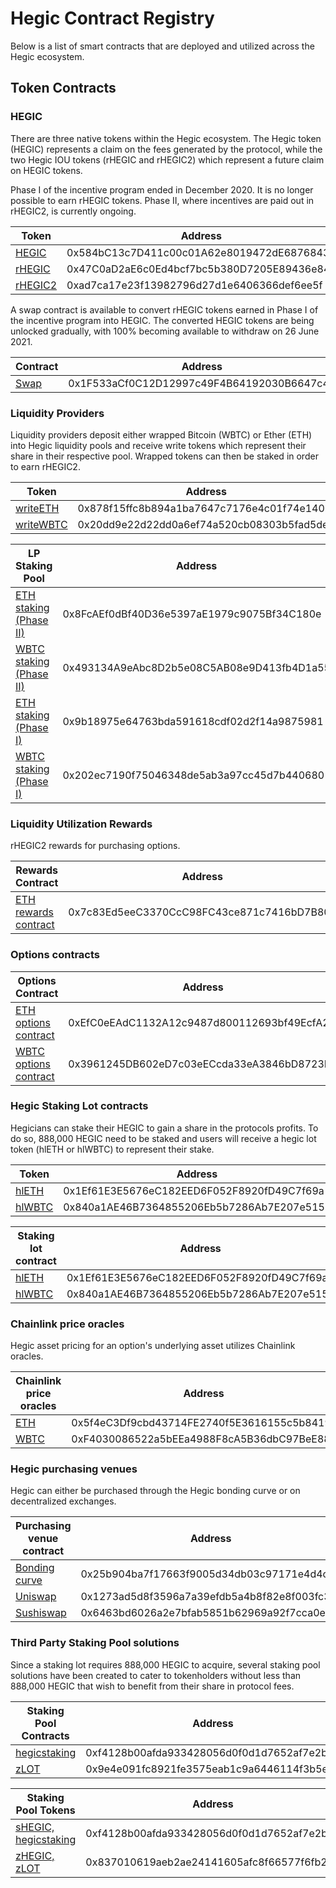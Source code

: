 # Hegic Contract Registry

Below is a list of smart contracts that are deployed and utilized across the Hegic ecosystem.

## Token Contracts

### HEGIC

There are three native tokens within the Hegic ecosystem. The Hegic token (HEGIC) represents a claim on the fees generated by the protocol, while the two Hegic IOU tokens (rHEGIC and rHEGIC2) which represent a future claim on HEGIC tokens.

Phase I of the incentive program ended in December 2020. It is no longer possible to earn rHEGIC tokens. Phase II, where incentives are paid out in rHEGIC2, is currently ongoing.

| Token                                                                             | Address                                    |
| --------------------------------------------------------------------------------- | ------------------------------------------ |
| [HEGIC](https://etherscan.io/token/0x584bC13c7D411c00c01A62e8019472dE68768430)    | 0x584bC13c7D411c00c01A62e8019472dE68768430 |
| [rHEGIC](https://etherscan.io/token/0x47C0aD2aE6c0Ed4bcf7bc5b380D7205E89436e84)   | 0x47C0aD2aE6c0Ed4bcf7bc5b380D7205E89436e84 |
| [rHEGIC2](https://etherscan.io/token/0xad7ca17e23f13982796d27d1e6406366def6ee5f)   | 0xad7ca17e23f13982796d27d1e6406366def6ee5f |

A swap contract is available to convert rHEGIC tokens earned in Phase I of the incentive program into HEGIC. The converted HEGIC tokens are being unlocked gradually, with 100% becoming available to withdraw on 26 June 2021.

| Contract                                                                        | Address                                    | Github |
| ------------------------------------------------------------------------------- | ------------------------------------------ | ------------------------------------------------------------------------------------------------------------ |
| [Swap](https://etherscan.io/address/0x1f533acf0c12d12997c49f4b64192030b6647c46) | 0x1F533aCf0C12D12997c49F4B64192030B6647c46 | [GradualTokenSwap.sol](https://github.com/hegic/GradualTokenSwap/blob/master/contracts/GradualTokenSwap.sol) |

### Liquidity Providers

Liquidity providers deposit either wrapped Bitcoin (WBTC) or Ether (ETH) into Hegic liquidity pools and receive write tokens which represent their share in their respective pool. Wrapped tokens can then be staked in order to earn rHEGIC2.


| Token                                                                              | Address                                    |
| ---------------------------------------------------------------------------------- | ------------------------------------------ |
| [writeETH](https://etherscan.io/token/0x878f15ffc8b894a1ba7647c7176e4c01f74e140b)  | 0x878f15ffc8b894a1ba7647c7176e4c01f74e140b |
| [writeWBTC](https://etherscan.io/token/0x20dd9e22d22dd0a6ef74a520cb08303b5fad5de7) | 0x20dd9e22d22dd0a6ef74a520cb08303b5fad5de7 |

| LP Staking Pool                                                                         | Address                                    | Github                                                                                                       |
| --------------------------------------------------------------------------------------- | ------------------------------------------ | ------------------------------------------------------------------------------------------------------------ |
| [ETH staking (Phase II)](https://etherscan.io/address/0x8fcaef0dbf40d36e5397ae1979c9075bf34c180e)  | 0x8FcAEf0dBf40D36e5397aE1979c9075Bf34C180e | |
| [WBTC staking (Phase II)](https://etherscan.io/address/0x493134a9eabc8d2b5e08c5ab08e9d413fb4d1a55) | 0x493134A9eAbc8D2b5e08C5AB08e9D413fb4D1a55 | |
| [ETH staking (Phase I)](https://etherscan.io/address/0x9b18975e64763bda591618cdf02d2f14a9875981)  | 0x9b18975e64763bda591618cdf02d2f14a9875981 | [HegicETHOptions.sol](https://github.com/hegic/contracts-v888/blob/master/contracts/Pool/HegicETHPool.sol)   |
| [WBTC staking (Phase I)](https://etherscan.io/address/0x202ec7190f75046348de5ab3a97cc45d7b440680) | 0x202ec7190f75046348de5ab3a97cc45d7b440680 | [HegicWBTCOptions.sol](https://github.com/hegic/contracts-v888/blob/master/contracts/Pool/HegicWBTCPool.sol) |

### Liquidity Utilization Rewards

rHEGIC2 rewards for purchasing options.

| Rewards Contract                                                                               | Address                                    |
| -----------------------------------------------------------------------------------------------| ------------------------------------------ |
| [ETH rewards contract](https://etherscan.io/token/0x7c83Ed5eeC3370CcC98FC43ce871c7416bD7B803)  | 0x7c83Ed5eeC3370CcC98FC43ce871c7416bD7B803 |

### Options contracts

| Options Contract                                                                                 | Address                                    | Github                                                                                                               |
| ------------------------------------------------------------------------------------------------ | ------------------------------------------ | -------------------------------------------------------------------------------------------------------------------- |
| [ETH options contract](https://etherscan.io/address/0xefc0eeadc1132a12c9487d800112693bf49ecfa2)  | 0xEfC0eEAdC1132A12c9487d800112693bf49EcfA2 | [HegicETHOptions.sol](https://github.com/hegic/contracts-v888/blob/master/contracts/Options/HegicETHOptions.sol)     |
| [WBTC options contract](https://etherscan.io/address/0x3961245db602ed7c03eeccda33ea3846bd8723bd) | 0x3961245DB602eD7c03eECcda33eA3846bD8723BD | [HegicWBTCOptions.sol](https://github.com/hegic/contracts-v888/blob/master/contracts/Options/HegicWBTCOptions.sol)   |

### Hegic Staking Lot contracts

Hegicians can stake their HEGIC to gain a share in the protocols profits. To do so, 888,000 HEGIC need to be staked and users will receive a hegic lot token (hlETH or hlWBTC) to represent their stake.

| Token                                                                           | Address                                    |
| ------------------------------------------------------------------------------- | ------------------------------------------ |
| [hlETH](https://etherscan.io/token/0x1ef61e3e5676ec182eed6f052f8920fd49c7f69a)  | 0x1Ef61E3E5676eC182EED6F052F8920fD49C7f69a |
| [hlWBTC](https://etherscan.io/token/0x840a1ae46b7364855206eb5b7286ab7e207e515b) | 0x840a1AE46B7364855206Eb5b7286Ab7E207e515b |

| Staking lot contract                                                              | Address                                    | Github                                                                                                             |
| --------------------------------------------------------------------------------- | ------------------------------------------ | ------------------------------------------------------------------------------------------------------------------ |
| [hlETH](https://etherscan.io/address/0x840a1ae46b7364855206eb5b7286ab7e207e515b)  | 0x1Ef61E3E5676eC182EED6F052F8920fD49C7f69a | [HegicStakingETH.sol](https://github.com/hegic/contracts-v888/blob/master/contracts/Staking/HegicStakingETH.sol)   |
| [hlWBTC](https://etherscan.io/address/0x1ef61e3e5676ec182eed6f052f8920fd49c7f69a) | 0x840a1AE46B7364855206Eb5b7286Ab7E207e515b | [HegicStakingWBTC.sol](https://github.com/hegic/contracts-v888/blob/master/contracts/Staking/HegicStakingWBTC.sol) |

### Chainlink price oracles

Hegic asset pricing for an option's underlying asset utilizes Chainlink oracles.

| Chainlink price oracles                                                          | Address                                    |
| -------------------------------------------------------------------------------- | ------------------------------------------ |
| [ETH](https://etherscan.io/address/0x5f4eC3Df9cbd43714FE2740f5E3616155c5b8419)   | 0x5f4eC3Df9cbd43714FE2740f5E3616155c5b8419 |
| [WBTC](https://etherscan.io/address/0xf4030086522a5beea4988f8ca5b36dbc97bee88c)  | 0xF4030086522a5bEEa4988F8cA5B36dbC97BeE88c |

### Hegic purchasing venues

Hegic can either be purchased through the Hegic bonding curve or on decentralized exchanges.

| Purchasing venue contract                                                               | Address                                    | Github                                                                                                            |
| ---------------------------------------------------------------------------------------- | ------------------------------------------ | ----------------------------------------------------------------------------------------------------------------- |
| [Bonding curve](https://etherscan.io/address/0x25b904ba7f17663f9005d34db03c97171e4d4cb7) | 0x25b904ba7f17663f9005d34db03c97171e4d4cb7 | [BondingCurve.sol](https://github.com/hegic/contracts-v888/blob/master/contracts/BondingCurve/BondingCurve.sol)   |
| [Uniswap](https://etherscan.io/address/0x1273ad5d8f3596a7a39efdb5a4b8f82e8f003fc3)       | 0x1273ad5d8f3596a7a39efdb5a4b8f82e8f003fc3 |                                                                                                                   |
| [Sushiswap](https://etherscan.io/address/0x6463bd6026a2e7bfab5851b62969a92f7cca0eb6)     | 0x6463bd6026a2e7bfab5851b62969a92f7cca0eb6 |                                                                                                                   |

### Third Party Staking Pool solutions

Since a staking lot requires 888,000 HEGIC to acquire, several staking pool solutions have been created to cater to tokenholders without less than 888,000 HEGIC that wish to benefit from their share in protocol fees.

| Staking Pool Contracts                                                                    | Address                                    |
| ----------------------------------------------------------------------------------------- | ------------------------------------------ |
| [hegicstaking](https://etherscan.io/address/0xf4128b00afda933428056d0f0d1d7652af7e2b35)   | 0xf4128b00afda933428056d0f0d1d7652af7e2b35 |
| [zLOT](https://etherscan.io/address/0x9e4e091fc8921fe3575eab1c9a6446114f3b5ef2)           | 0x9e4e091fc8921fe3575eab1c9a6446114f3b5ef2 |


| Staking Pool Tokens                                                                               | Address                                    |
| ------------------------------------------------------------------------------------------------- | ------------------------------------------ |
| [sHEGIC, hegicstaking](https://etherscan.io/address/0xf4128b00afda933428056d0f0d1d7652af7e2b35)   | 0xf4128b00afda933428056d0f0d1d7652af7e2b35 |
| [zHEGIC, zLOT](https://etherscan.io/address/0x837010619aeb2ae24141605afc8f66577f6fb2e7)           | 0x837010619aeb2ae24141605afc8f66577f6fb2e7 |
